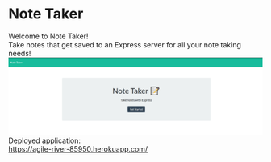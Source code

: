 # Note Taker
Welcome to Note Taker!</br>
Take notes that get saved to an Express server for all your note taking needs!</br>
![website](./public/assets/imgs/website.jpg)</br>
Deployed application:</br>
https://agile-river-85950.herokuapp.com/